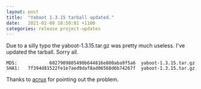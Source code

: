 ```yaml
---
layout: post
title:  "Yaboot 1.3.15 tarball updated."
date:   2021-02-08 18:50:01 +1100
categories: release project-updates
---
```

Due to a silly typo the yaboot-1.3.15.tar.gz was pretty much useless.  I've
updated the tarball.  Sorry all.


    MD5:            6027909805490b644816e800aba9f5a6  yaboot-1.3.15.tar.gz
    SHA1:	7f394d81522fe1e7aed9daf8ad06568d6b74267f  yaboot-1.3.15.tar.gz


Thanks to [acrux][acrux-url] for pointing out the problem.

[acrux-url]: http://lists.ozlabs.org/pipermail/yaboot-devel/2010-July/000338.html"
